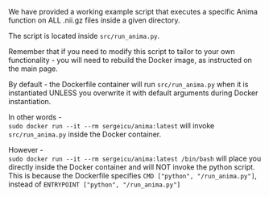 We have provided a working example script that executes a specific Anima function on ALL .nii.gz files inside a given directory.  

The script is located inside `src/run_anima.py`.  

Remember that if you need to modify this script to tailor to your own functionality - you will need to rebuild the Docker image, as instructed on the main page.   

By default - the Dockerfile container will run `src/run_anima.py` when it is instantiated UNLESS you overwrite it with default arguments during Docker instantiation.  

In other words -   
`sudo docker run --it --rm sergeicu/anima:latest` will invoke `src/run_anima.py` inside the Docker container.   

However -   
`sudo docker run --it --rm sergeicu/anima:latest /bin/bash` will place you directly inside the Docker container and will NOT invoke the python script. This is because the Dockerfile specifies `CMD ["python", "/run_anima.py"]`, instead of `ENTRYPOINT ["python", "/run_anima.py"]`
